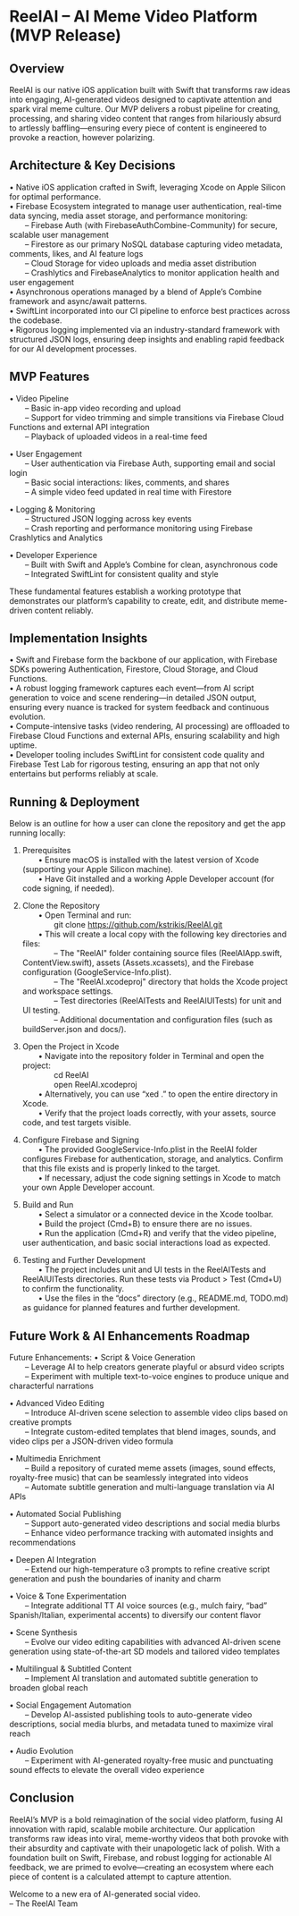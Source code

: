 ReelAI – AI Meme Video Platform (MVP Release)
================================================

Overview
--------
ReelAI is our native iOS application built with Swift that transforms raw ideas into engaging, AI-generated videos designed to captivate attention and spark viral meme culture. Our MVP delivers a robust pipeline for creating, processing, and sharing video content that ranges from hilariously absurd to artlessly baffling—ensuring every piece of content is engineered to provoke a reaction, however polarizing.

Architecture & Key Decisions
----------------------------
• Native iOS application crafted in Swift, leveraging Xcode on Apple Silicon for optimal performance.  
• Firebase Ecosystem integrated to manage user authentication, real-time data syncing, media asset storage, and performance monitoring:  
  – Firebase Auth (with FirebaseAuthCombine-Community) for secure, scalable user management  
  – Firestore as our primary NoSQL database capturing video metadata, comments, likes, and AI feature logs  
  – Cloud Storage for video uploads and media asset distribution  
  – Crashlytics and FirebaseAnalytics to monitor application health and user engagement  
• Asynchronous operations managed by a blend of Apple’s Combine framework and async/await patterns.  
• SwiftLint incorporated into our CI pipeline to enforce best practices across the codebase.  
• Rigorous logging implemented via an industry-standard framework with structured JSON logs, ensuring deep insights and enabling rapid feedback for our AI development processes.

MVP Features
------------
• Video Pipeline  
  – Basic in-app video recording and upload  
  – Support for video trimming and simple transitions via Firebase Cloud Functions and external API integration  
  – Playback of uploaded videos in a real-time feed

• User Engagement  
  – User authentication via Firebase Auth, supporting email and social login  
  – Basic social interactions: likes, comments, and shares  
  – A simple video feed updated in real time with Firestore

• Logging & Monitoring  
  – Structured JSON logging across key events  
  – Crash reporting and performance monitoring using Firebase Crashlytics and Analytics

• Developer Experience  
  – Built with Swift and Apple’s Combine for clean, asynchronous code  
  – Integrated SwiftLint for consistent quality and style

These fundamental features establish a working prototype that demonstrates our platform’s capability to create, edit, and distribute meme-driven content reliably.

Implementation Insights
-----------------------
• Swift and Firebase form the backbone of our application, with Firebase SDKs powering Authentication, Firestore, Cloud Storage, and Cloud Functions.  
• A robust logging framework captures each event—from AI script generation to voice and scene rendering—in detailed JSON output, ensuring every nuance is tracked for system feedback and continuous evolution.  
• Compute-intensive tasks (video rendering, AI processing) are offloaded to Firebase Cloud Functions and external APIs, ensuring scalability and high uptime.  
• Developer tooling includes SwiftLint for consistent code quality and Firebase Test Lab for rigorous testing, ensuring an app that not only entertains but performs reliably at scale.

Running & Deployment
----------------------
Below is an outline for how a user can clone the repository and get the app running locally:

1. Prerequisites  
  • Ensure macOS is installed with the latest version of Xcode (supporting your Apple Silicon machine).  
  • Have Git installed and a working Apple Developer account (for code signing, if needed).

2. Clone the Repository  
  • Open Terminal and run:  
    git clone https://github.com/kstrikis/ReelAI.git  
  • This will create a local copy with the following key directories and files:  
    – The "ReelAI" folder containing source files (ReelAIApp.swift, ContentView.swift), assets (Assets.xcassets), and the Firebase configuration (GoogleService-Info.plist).  
    – The "ReelAI.xcodeproj" directory that holds the Xcode project and workspace settings.  
    – Test directories (ReelAITests and ReelAIUITests) for unit and UI testing.  
    – Additional documentation and configuration files (such as buildServer.json and docs/).

3. Open the Project in Xcode  
  • Navigate into the repository folder in Terminal and open the project:  
    cd ReelAI  
    open ReelAI.xcodeproj  
  • Alternatively, you can use “xed .” to open the entire directory in Xcode.  
  • Verify that the project loads correctly, with your assets, source code, and test targets visible.

4. Configure Firebase and Signing  
  • The provided GoogleService-Info.plist in the ReelAI folder configures Firebase for authentication, storage, and analytics. Confirm that this file exists and is properly linked to the target.  
  • If necessary, adjust the code signing settings in Xcode to match your own Apple Developer account.

5. Build and Run  
  • Select a simulator or a connected device in the Xcode toolbar.  
  • Build the project (Cmd+B) to ensure there are no issues.  
  • Run the application (Cmd+R) and verify that the video pipeline, user authentication, and basic social interactions load as expected.

6. Testing and Further Development  
  • The project includes unit and UI tests in the ReelAITests and ReelAIUITests directories. Run these tests via Product > Test (Cmd+U) to confirm the functionality.  
  • Use the files in the “docs” directory (e.g., README.md, TODO.md) as guidance for planned features and further development.


Future Work & AI Enhancements Roadmap
--------------------------------------
Future Enhancements:
• Script & Voice Generation  
  – Leverage AI to help creators generate playful or absurd video scripts  
  – Experiment with multiple text-to-voice engines to produce unique and characterful narrations

• Advanced Video Editing  
  – Introduce AI-driven scene selection to assemble video clips based on creative prompts  
  – Integrate custom-edited templates that blend images, sounds, and video clips per a JSON-driven video formula

• Multimedia Enrichment  
  – Build a repository of curated meme assets (images, sound effects, royalty-free music) that can be seamlessly integrated into videos  
  – Automate subtitle generation and multi-language translation via AI APIs

• Automated Social Publishing  
  – Support auto-generated video descriptions and social media blurbs  
  – Enhance video performance tracking with automated insights and recommendations

• Deepen AI Integration  
  – Extend our high-temperature o3 prompts to refine creative script generation and push the boundaries of inanity and charm

• Voice & Tone Experimentation  
  – Integrate additional TT AI voice sources (e.g., mulch fairy, “bad” Spanish/Italian, experimental accents) to diversify our content flavor

• Scene Synthesis  
  – Evolve our video editing capabilities with advanced AI-driven scene generation using state-of-the-art SD models and tailored video templates

• Multilingual & Subtitled Content  
  – Implement AI translation and automated subtitle generation to broaden global reach

• Social Engagement Automation  
  – Develop AI-assisted publishing tools to auto-generate video descriptions, social media blurbs, and metadata tuned to maximize viral reach

• Audio Evolution  
  – Experiment with AI-generated royalty-free music and punctuating sound effects to elevate the overall video experience

Conclusion
----------
ReelAI’s MVP is a bold reimagination of the social video platform, fusing AI innovation with rapid, scalable mobile architecture. Our application transforms raw ideas into viral, meme-worthy videos that both provoke with their absurdity and captivate with their unapologetic lack of polish. With a foundation built on Swift, Firebase, and robust logging for actionable AI feedback, we are primed to evolve—creating an ecosystem where each piece of content is a calculated attempt to capture attention.

Welcome to a new era of AI-generated social video.  
– The ReelAI Team